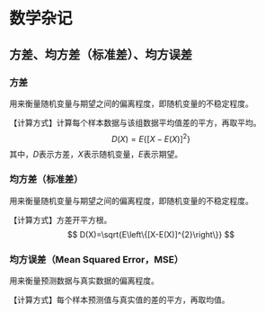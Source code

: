 # 数学杂记

## 方差、均方差（标准差）、均方误差

### 方差

用来衡量随机变量与期望之间的偏离程度，即随机变量的不稳定程度。

【计算方式】计算每个样本数据与该组数据平均值差的平方，再取平均。
$$
D(X)=E\left\{[X-E(X)]^{2}\right\}
$$
其中，$D$表示方差，$X$表示随机变量，$E$表示期望。

### 均方差（标准差）

用来衡量随机变量与期望之间的偏离程度，即随机变量的不稳定程度。

【计算方式】方差开平方根。
$$
D(X)=\sqrt{E\left\{[X-E(X)]^{2}\right\}}
$$

### 均方误差（Mean Squared Error，MSE）

用来衡量预测数据与真实数据的偏离程度。

【计算方式】每个样本预测值与真实值的差的平方，再取均值。

